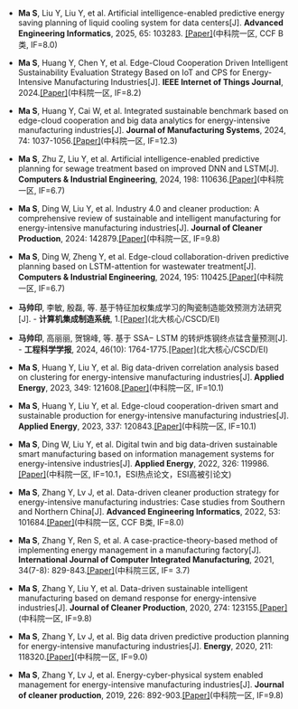 - <strong>Ma S</strong>, Liu Y, Liu Y, et al. Artificial intelligence-enabled predictive energy saving planning of liquid cooling system for data centers[J]. <strong>Advanced Engineering Informatics</strong>, 2025, 65: 103283. [[Paper]](https://doi.org/10.1016/j.aei.2025.103283)(中科院一区, CCF B类, IF=8.0)

- <strong>Ma S</strong>, Huang Y, Chen Y, et al. Edge-Cloud Cooperation Driven Intelligent Sustainability Evaluation Strategy Based on IoT and CPS for Energy-Intensive Manufacturing Industries[J]. <strong>IEEE Internet of Things Journal</strong>, 2024.[[Paper]](10.1109/JIOT.2024.3520612)(中科院一区, IF=8.2)

- <strong>Ma S</strong>, Huang Y, Cai W, et al. Integrated sustainable benchmark based on edge-cloud cooperation and big data analytics for energy-intensive manufacturing industries[J]. <strong>Journal of Manufacturing Systems</strong>, 2024, 74: 1037-1056.[[Paper]](https://doi.org/10.1016/j.jmsy.2024.05.010)(中科院一区, IF=12.3)

- <strong>Ma S</strong>, Zhu Z, Liu Y, et al. Artificial intelligence-enabled predictive planning for sewage treatment based on improved DNN and LSTM[J]. <strong>Computers & Industrial Engineering</strong>, 2024, 198: 110636.[[Paper]](https://doi.org/10.1016/j.cie.2024.110636)(中科院一区, IF=6.7)

- <strong>Ma S</strong>, Ding W, Liu Y, et al. Industry 4.0 and cleaner production: A comprehensive review of sustainable and intelligent manufacturing for energy-intensive manufacturing industries[J]. <strong>Journal of Cleaner Production</strong>, 2024: 142879.[[Paper]](https://doi.org/10.1016/j.jclepro.2024.142879)(中科院一区, IF=9.8)

- <strong>Ma S</strong>, Ding W, Zheng Y, et al. Edge-cloud collaboration-driven predictive planning based on LSTM-attention for wastewater treatment[J]. <strong>Computers & Industrial Engineering</strong>, 2024, 195: 110425.[[Paper]](https://doi.org/10.1016/j.cie.2024.110425)(中科院一区, IF=6.7)

- <strong>马帅印</strong>, 李敏, 殷磊, 等. 基于特征加权集成学习的陶瓷制造能效预测方法研究[J]. - <strong>计算机集成制造系统</strong>, 1.[[Paper]](https://doi.org/10.13196/j.cims.2023.0398)(北大核心/CSCD/EI)

- <strong>马帅印</strong>, 高丽丽, 贺锦峰, 等. 基于 SSA− LSTM 的转炉炼钢终点锰含量预测[J]. - <strong>工程科学学报</strong>, 2024, 46(10): 1764-1775.[[Paper]](10.13374/j.issn2095-9389.2023.10.18.004)(北大核心/CSCD/EI)

- <strong>Ma S</strong>, Huang Y, Liu Y, et al. Big data-driven correlation analysis based on clustering for energy-intensive manufacturing industries[J].<strong> Applied Energy</strong>, 2023, 349: 121608.[[Paper]](https://doi.org/10.1016/j.apenergy.2023.121608)(中科院一区, IF=10.1)

- <strong>Ma S</strong>, Huang Y, Liu Y, et al. Edge-cloud cooperation-driven smart and sustainable production for energy-intensive manufacturing industries[J]. <strong> Applied Energy</strong>, 2023, 337: 120843.[[Paper]](https://doi.org/10.1016/j.apenergy.2023.120843)(中科院一区, IF=10.1)

- <strong>Ma S</strong>, Ding W, Liu Y, et al. Digital twin and big data-driven sustainable smart manufacturing based on information management systems for energy-intensive industries[J]. <strong> Applied Energy</strong>, 2022, 326: 119986.[[Paper]](https://doi.org/10.1016/j.apenergy.2022.119986)(中科院一区, IF=10.1，ESI热点论文，ESI高被引论文)

- <strong>Ma S</strong>, Zhang Y, Lv J, et al. Data-driven cleaner production strategy for energy-intensive manufacturing industries: Case studies from Southern and Northern China[J]. <strong>Advanced Engineering Informatics</strong>, 2022, 53: 101684.[[Paper]](https://doi.org/10.1016/j.aei.2022.101684)(中科院一区, CCF B类, IF=8.0)

- <strong>Ma S</strong>, Zhang Y, Ren S, et al. A case-practice-theory-based method of implementing energy management in a manufacturing factory[J]. <strong>International Journal of Computer Integrated Manufacturing</strong>, 2021, 34(7-8): 829-843.[[Paper]](https://doi.org/10.1080/0951192X.2020.1757154)(中科院三区, IF= 3.7)

- <strong>Ma S</strong>, Zhang Y, Liu Y, et al. Data-driven sustainable intelligent manufacturing based on demand response for energy-intensive industries[J]. <strong>Journal of Cleaner Production</strong>, 2020, 274: 123155.[[Paper]](https://doi.org/10.1016/j.jclepro.2020.123155)(中科院一区, IF=9.8)

- <strong>Ma S</strong>, Zhang Y, Lv J, et al. Big data driven predictive production planning for energy-intensive manufacturing industries[J]. <strong>Energy</strong>, 2020, 211: 118320.[[Paper]](https://doi.org/10.1016/j.energy.2020.118320)(中科院一区, IF=9.0)

- <strong>Ma S</strong>, Zhang Y, Lv J, et al. Energy-cyber-physical system enabled management for energy-intensive manufacturing industries[J]. <strong>Journal of cleaner production</strong>, 2019, 226: 892-903.[[Paper]](https://doi.org/10.1016/j.jclepro.2019.04.134)(中科院一区, IF=9.8)